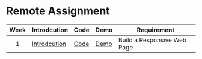 
# Remote Assignment 


| Week | Introdcution | Code | Demo | Requirement | 
| :---: | --- | --- | --- | --- |
| 1 | [Introdcution](https://skyying.github.io/remote-assignments/Week-1/) | [Code](https://github.com/skyying/remote-assignments/tree/master/Week-1/) | [Demo](https://skyying.github.io/remote-assignments/Week-1/dist/index.html) | Build a Responsive Web Page |
